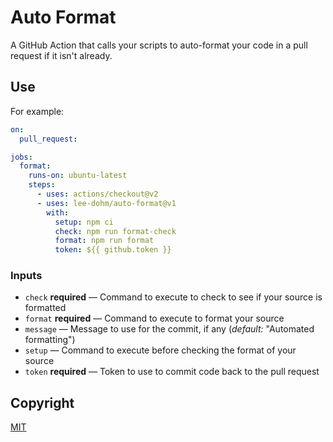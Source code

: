 # Auto Format

A GitHub Action that calls your scripts to auto-format your code in a pull request if it isn't already.

## Use

For example:

```yaml
on:
  pull_request:

jobs:
  format:
    runs-on: ubuntu-latest
    steps:
      - uses: actions/checkout@v2
      - uses: lee-dohm/auto-format@v1
        with:
          setup: npm ci
          check: npm run format-check
          format: npm run format
          token: ${{ github.token }}
```

### Inputs

- `check` **required** &mdash; Command to execute to check to see if your source is formatted
- `format` **required** &mdash; Command to execute to format your source
- `message` &mdash; Message to use for the commit, if any (_default:_ "Automated formatting")
- `setup` &mdash; Command to execute before checking the format of your source
- `token` **required** &mdash; Token to use to commit code back to the pull request

## Copyright

[MIT](LICENSE.md)
